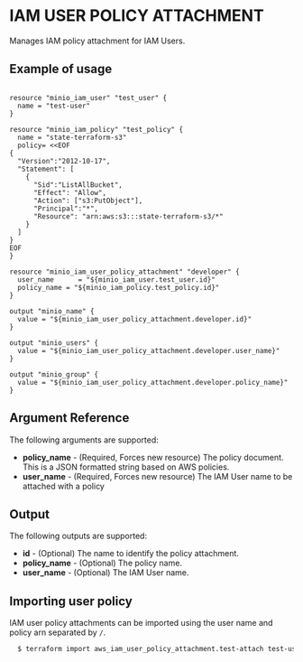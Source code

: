 # IAM USER POLICY ATTACHMENT

Manages IAM policy attachment for IAM Users.

## Example of usage

```hcl

resource "minio_iam_user" "test_user" {
  name = "test-user"
}

resource "minio_iam_policy" "test_policy" {
  name = "state-terraform-s3"
  policy= <<EOF
{
  "Version":"2012-10-17",
  "Statement": [
    {
      "Sid":"ListAllBucket",
      "Effect": "Allow",
      "Action": ["s3:PutObject"],
      "Principal":"*",
      "Resource": "arn:aws:s3:::state-terraform-s3/*"
    }
  ]
}
EOF
}

resource "minio_iam_user_policy_attachment" "developer" {
  user_name      = "${minio_iam_user.test_user.id}"
  policy_name = "${minio_iam_policy.test_policy.id}"
}

output "minio_name" {
  value = "${minio_iam_user_policy_attachment.developer.id}"
}

output "minio_users" {
  value = "${minio_iam_user_policy_attachment.developer.user_name}"
}

output "minio_group" {
  value = "${minio_iam_user_policy_attachment.developer.policy_name}"
}
```

## Argument Reference

The following arguments are supported:

* **policy_name** - (Required, Forces new resource) The policy document. This is a JSON formatted string based on AWS policies.
* **user_name** - (Required, Forces new resource) The IAM User name to be attached with a policy

## Output

The following outputs are supported:

* **id** - (Optional) The name to identify the policy attachment.
* **policy_name** - (Optional) The policy name.
* **user_name** - (Optional) The IAM User name.

## Importing user policy

IAM user policy attachments can be imported using the user name and policy arn separated by `/`.

```sh
  $ terraform import aws_iam_user_policy_attachment.test-attach test-user/test-policy
```
